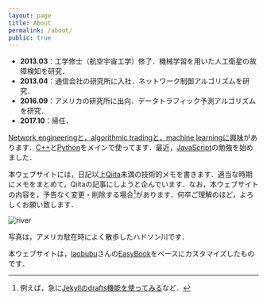```yaml
---
layout: page
title: About
permalink: /about/
public: true
---
```


* **2013.03**：工学修士（航空宇宙工学）修了．機械学習を用いた人工衛星の故障検知を研究．
* **2013.04**：通信会社の研究所に入社．ネットワーク制御アルゴリズムを研究．
* **2016.09**：アメリカの研究所に出向．データトラフィック予測アルゴリズムを研究．
* **2017.10**：帰任．

[Network engineeringと，algorithmic tradingと，machine learningに興味](https://haltaro.github.io/projects)があります．[C++](https://isocpp.org/)と[Python](https://www.python.org/)をメインで使ってます．最近，[JavaScript](https://developer.mozilla.org/en-US/docs/Web/JavaScript)の勉強を始めました．

本ウェブサイトには，日記以上[Qiita](https://qiita.com/)未満の技術的メモを書きます．適当な時期にメモをまとめて，Qiitaの記事にしようと企んでいます．なお，本ウェブサイトの内容を，予告なく変更・削除する場合[^1]があります．何卒ご理解のほど，よろしくお願い致します．

![river]({{site.baseurl}}/images/river.jpg)

写真は，アメリカ駐在時によく散歩したハドソン川です．

本ウェブサイトは，[laobubu](https://github.com/laobubu)さんの[EasyBook](http://jekyllthemes.org/themes/easybook/)をベースにカスタマイズしたものです．

[^1]: 例えば，急に[Jekyllのdrafts機能を使ってみる](https://haltaro.github.io/2017/10/25/jekyll-drafts)など．
